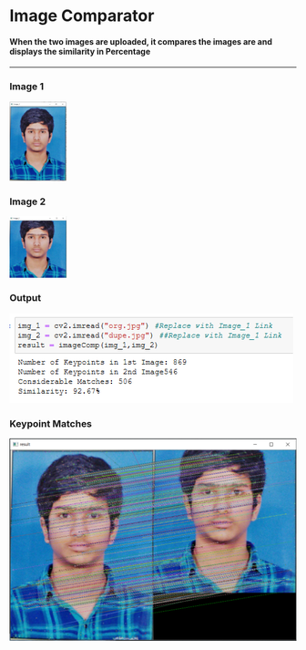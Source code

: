 <h1>Image Comparator</h1>
<h4>When the two images are uploaded, it compares the images are and displays the similarity in Percentage<h4> 

<hr>
<h3>Image 1</h3>
<img width="100px" src = "Image1.PNG">

<h3>Image 2</h3>
<img width="100px" src = "Image2.PNG">

<h3>Output</h3>
<img src = "desc.PNG">


<h3>Keypoint Matches</h3>
<img src = "result.PNG">
